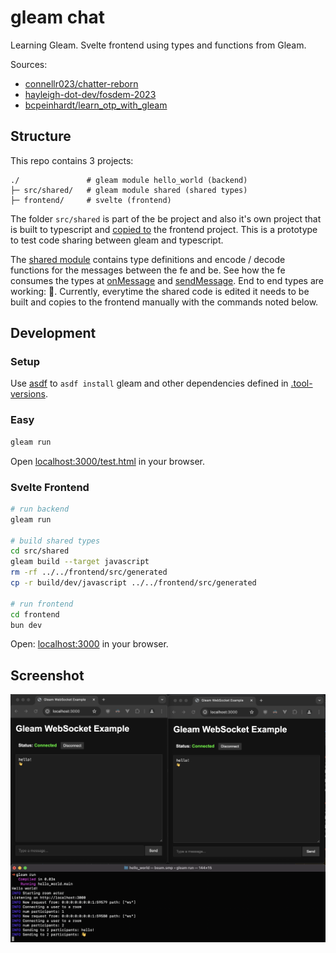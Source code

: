# gleam chat

Learning Gleam. Svelte frontend using types and functions from Gleam.

Sources:
- [connellr023/chatter-reborn](https://github.com/connellr023/chatter-reborn)
- [hayleigh-dot-dev/fosdem-2023](https://github.com/hayleigh-dot-dev/fosdem-2023)
- [bcpeinhardt/learn_otp_with_gleam](https://github.com/bcpeinhardt/learn_otp_with_gleam)

## Structure
This repo contains 3 projects:
```
./               # gleam module hello_world (backend)
├─ src/shared/   # gleam module shared (shared types)
├─ frontend/     # svelte (frontend)
```
The folder `src/shared` is part of the be project and also it's own project that is built to typescript and [copied to](./frontend/src/generated/) the frontend project. This is a prototype to test code sharing between gleam and typescript.

The [shared module](src/shared/src/shared.gleam) contains type definitions and encode / decode functions for the messages between the fe and be. See how the fe consumes the types at [onMessage](./frontend/src/Chat.svelte#L58) and [sendMessage](./frontend/src/Chat.svelte#L140). End to end types are working: 🎉. Currently, everytime the shared code is edited it needs to be built and copies to the frontend manually with the commands noted below.

## Development

### Setup
Use [asdf](https://asdf-vm.com/guide/getting-started.html) to `asdf install` gleam and other dependencies defined in [.tool-versions](./.tool-versions).

### Easy
```sh
gleam run
```
Open [localhost:3000/test.html](http://localhost:3000/test.html) in your browser.

### Svelte Frontend
```sh
# run backend
gleam run

# build shared types
cd src/shared
gleam build --target javascript
rm -rf ../../frontend/src/generated
cp -r build/dev/javascript ../../frontend/src/generated

# run frontend
cd frontend
bun dev
```

Open: [localhost:3000](http://localhost:3000) in your browser.

## Screenshot

![Screenshot](./docs/screenshot.png)